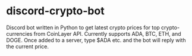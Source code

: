 # discord-crypto-bot
Discord bot written in Python to get latest crypto prices for top crypto-currencies from CoinLayer API. Currently supports ADA, BTC, ETH, and DOGE. Once added to a server, type $ADA etc. and the bot will reply with the current price.
